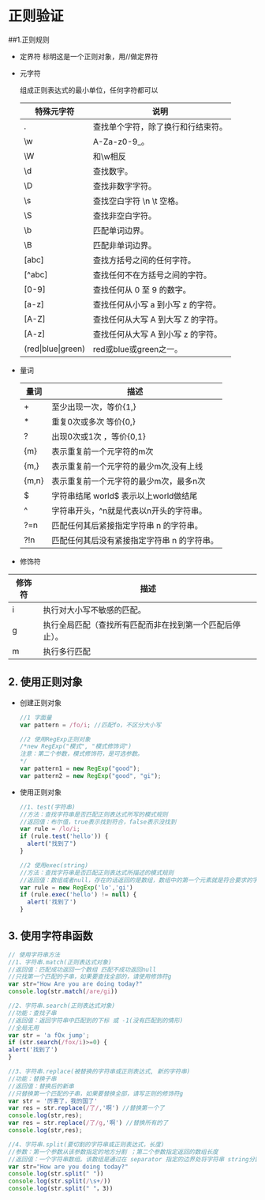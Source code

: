 #  正则验证

##1.正则规则

- 定界符 标明这是一个正则对象，用//做定界符

- 元字符

  组成正则表达式的最小单位，任何字符都可以

  | 特殊元字符              | 说明                   |
  | ------------------ | -------------------- |
  | .                  | 查找单个字符，除了换行和行结束符。    |
  | \w                 | A-Za-z0-9_。          |
  | \W                 | 和\w相反                |
  | \d                 | 查找数字。                |
  | \D                 | 查找非数字字符。             |
  | \s                 | 查找空白字符   \n \t 空格。   |
  | \S                 | 查找非空白字符。             |
  | \b                 | 匹配单词边界。              |
  | \B                 | 匹配非单词边界。             |
  | [abc\]             | 查找方括号之间的任何字符。        |
  | [^abc\]            | 查找任何不在方括号之间的字符。      |
  | [0-9]              | 查找任何从 0 至 9 的数字。     |
  | [a-z]              | 查找任何从小写 a 到小写 z 的字符。 |
  | [A-Z]              | 查找任何从大写 A 到大写 Z 的字符。 |
  | [A-z]              | 查找任何从大写 A 到小写 z 的字符。 |
  | (red\|blue\|green) | red或blue或green之一。    |


- 量词

  | 量词    | 描述                         |
  | ----- | -------------------------- |
  | +     | 至少出现一次，等价{1,}              |
  | *     | 重复0次或多次  等价{0,}            |
  | ?     | 出现0次或1次 ，等价{0,1}           |
  | {m}   | 表示重复前一个元字符的m次              |
  | {m,}  | 表示重复前一个元字符的最少m次,没有上线       |
  | {m,n} | 表示重复前一个元字符的最少m次，最多n次       |
  | $     | 字符串结尾  world$ 表示以上world做结尾 |
  | ^     | 字符串开头，^n就是代表以n开头的字符串。      |
  | ?=n   | 匹配任何其后紧接指定字符串 n 的字符串。      |
  | ?!n   | 匹配任何其后没有紧接指定字符串 n 的字符串。    |

- 修饰符


| 修饰符  | 描述                           |
| ---- | ---------------------------- |
| i    | 执行对大小写不敏感的匹配。                |
| g    | 执行全局匹配（查找所有匹配而非在找到第一个匹配后停止）。 |
| m    | 执行多行匹配                       |

## 2. 使用正则对象


- 创建正则对象

  ```js
  //1 字面量
  var pattern = /fo/i; //匹配fo，不区分大小写
  
  //2 使用RegExp正则对象
  /*new RegExp("模式", "模式修饰词")
  注意：第二个参数，模式修饰符，是可选参数。
  */
  var pattern1 = new RegExp("good");
  var pattern2 = new RegExp("good", "gi");
  ```

- 使用正则对象

  ```js
  //1、test(字符串)
  //方法：查找字符串是否匹配正则表达式所写的模式规则
  //返回值：布尔值，true表示找到符合，false表示没找到
  var rule = /lo/i;
  if (rule.test('hello')) {
  	alert("找到了")
  }
  ```

  ```js
  //2 使用exec(string)
  //方法：查找字符串是否匹配正则表达式所描述的模式规则
  //返回值：数组或者null，存在的话返回的是数组，数组中的第一个元素就是符合要求的字符串，不存在返回null
  var rule = new RegExp('lo','gi')
  if (rule.exec('hello') != null) {
  	alert('找到了')
  }
  ```
## 3. 使用字符串函数

  ```js
  // 使用字符串方法
  //1、字符串.match(正则表达式对象)
  //返回值：匹配成功返回一个数组 匹配不成功返回null
  //只找第一个匹配的子串，如果要查找全部的，请使用修饰符g
  var str="How Are you are doing today?"
  console.log(str.match(/are/gi))
  ```

  ```js
  //2、字符串.search(正则表达式对象)
  //功能：查找子串
  //返回值：返回字符串中匹配到的下标 或 -1(没有匹配到的情形)
  //全局无用
  var str = 'a fOx jump';
  if (str.search(/fox/i)>=0) {
  alert('找到了')
  }
  ```

  ~~~js
  //3、字符串.replace(被替换的字符串或正则表达式, 新的字符串)
  //功能：替换子串
  //返回值：替换后的新串
  //只替换第一个匹配的子串，如果要替换全部，请写正则的修饰符g
  var str = '厉害了，我的国了'
  var res = str.replace(/了/,'啊') //替换第一个了
  console.log(str,res);
  var res = str.replace(/了/g,'啊') //替换所有的了
  console.log(str,res);
  ~~~

  ~~~js
  //4、字符串.split(要切割的字符串或正则表达式，长度)
  //参数：第一个参数从该参数指定的地方分割 ；第二个参数指定返回的数组长度
  //返回值：一个字符串数组。该数组是通过在 separator 指定的边界处将字符串 string分割成子串创建的。返回的数组中的字串不包括分隔符自身。
  var str="How are you doing today?"
  console.log(str.split(" "))
  console.log(str.split(/\s+/))
  console.log(str.split(" "，3))
  ~~~

  ​

